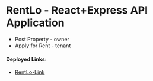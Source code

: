 # RentLo - React+Express API Application

- Post Property - owner
- Apply for Rent - tenant

#### Deployed Links:

- [RentLo-Link](https://rentlo-project.herokuapp.com/)
